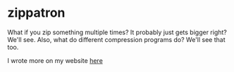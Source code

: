 # zippatron

What if you zip something multiple times? It probably just gets bigger right? We'll see. Also, what do different compression programs do? We'll see that too.

I wrote more on my website [here](https://calschwick.net/projects/zippatron)